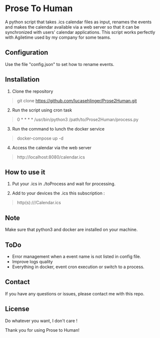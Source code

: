 # Prose To Human
A python script that takes .ics calendar files as input, renames the events and makes the calendar available via a web server so that it can be synchronized with users' calendar applications.
This script works perfectly with Agiletime used by my company for some teams.

## Configuration
Use the file "config.json" to set how to rename events.

## Installation
1. Clone the repository

> git clone https://github.com/lucasehlinger/Prose2Human.git

2. Run the script using cron task

> 0 * * * * /usr/bin/python3 /path/to/Prose2Human/process.py

3. Run the command to lunch the docker service

> docker-compose up -d

4. Access the calendar via the web server

> http://localhost:8080/calendar.ics

## How to use it
1. Put your .ics in ./toProcess and wait for processing.

2. Add to your devices the .ics this subscription :
> http(s)://<your ip or FQDN>/Calendar.ics

## Note
Make sure that python3 and docker are installed on your machine.


## ToDo
- Error management when a event name is not listed in config file.
- Improve logs quality
- Everything in docker, event cron execution or switch to a process.

## Contact
If you have any questions or issues, please contact me with this repo.


## License
Do whatever you want, I don't care !

Thank you for using Prose to Human!